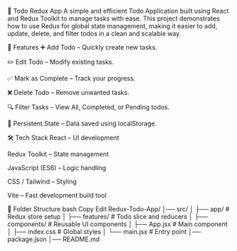 📝 Todo Redux App
A simple and efficient Todo Application built using React and Redux Toolkit to manage tasks with ease. This project demonstrates how to use Redux for global state management, making it easier to add, update, delete, and filter todos in a clean and scalable way.

🚀 Features
➕ Add Todo – Quickly create new tasks.

✏️ Edit Todo – Modify existing tasks.

✅ Mark as Complete – Track your progress.

❌ Delete Todo – Remove unwanted tasks.

🔍 Filter Tasks – View All, Completed, or Pending todos.

💾 Persistent State – Data saved using localStorage.

🛠️ Tech Stack
React – UI development

Redux Toolkit – State management

JavaScript (ES6) – Logic handling

CSS / Tailwind – Styling

Vite – Fast development build tool

📂 Folder Structure
bash
Copy
Edit
Redux-Todo-App/
│── src/
│   ├── app/           # Redux store setup
│   ├── features/      # Todo slice and reducers
│   ├── components/    # Reusable UI components
│   ├── App.jsx        # Main component
│   ├── index.css      # Global styles
│   └── main.jsx       # Entry point
│── package.json
│── README.md
